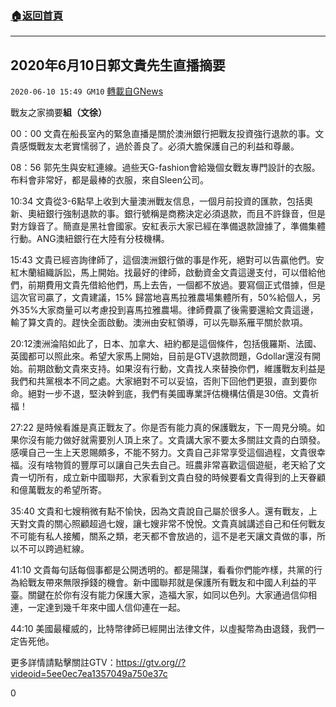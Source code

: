 ###  [:house:返回首頁](https://github.com/ourhimalayas/txt)
---

## 2020年6月10日郭文貴先生直播摘要
`2020-06-10 15:49 GM10` [轉載自GNews](https://gnews.org/zh-hant/229244/)

戰友之家摘要**組（文徐）**

00：00 文貴在船長室內的緊急直播是關於澳洲銀行把戰友投資強行退款的事。文貴感慨戰友太老實懦弱了，過於善良了。必須大膽保護自己的利益和尊嚴。

08：56 郭先生與安紅連線。過些天G-fashion會給幾個女戰友專門設計的衣服。布料會非常好，都是最棒的衣服，來自Sleen公司。

10:34 文貴從3-6點早上收到大量澳洲戰友信息，一個月前投資的匯款，包括奧新、奧紐銀行強制退款的事。銀行號稱是商務決定必須退款，而且不許錄音，但是對方錄音了。簡直是黑社會國家。安紅表示大家已經在準備退款證據了，準備集體行動。ANG澳紐銀行在大陸有分枝機構。

15:43 文貴已經咨詢律師了，這個澳洲銀行做的事是作死，絕對可以告贏他們。安紅木蘭組織訴訟，馬上開始。找最好的律師，啟動資金文貴這邊支付，可以借給他們，前期費用文貴先借給他們，馬上去告，一個都不放過。要寫個正式借據，但是這次官司贏了，文貴建議，15% 歸當地喜馬拉雅農場集體所有，50%給個人，另外35%大家商量可以考慮投到喜馬拉雅農場。律師費贏了後需要還給文貴這邊，輸了算文貴的。趕快全面啟動。澳洲由安紅領導，可以先聯系雁平關於款項。

20:12澳洲淪陷如此了，日本、加拿大、紐約都是這個條件，包括俄羅斯、法國、英國都可以照此來。希望大家馬上開始，目前是GTV退款問題，Gdollar還沒有開始。前期啟動文貴來支持。如果沒有行動，文貴找人來替換你們，維護戰友利益是我們和共黨根本不同之處。大家絕對不可以妥協，否則下回他們更狠，直到要你命。絕對一步不退，堅決幹到底，我們有美國專業評估機構估價是30倍。文貴祈福！

27:22 是時候看誰是真正戰友了。你是否有能力真的保護戰友，下一周見分曉。如果你沒有能力做好就需要別人頂上來了。文貴講大家不要太多關註文貴的白頭發。感嘆自己一生上天恩賜頗多，不能不努力。文貴自己非常享受這個過程，文貴很幸福。沒有啥物質的豐厚可以讓自己失去自己。班農非常喜歡這個遊艇，老天給了文貴一切所有，成立新中國聯邦，大家看到文貴白發的時候要看文貴得到的上天眷顧和億萬戰友的希望所寄。

35:40 文貴和七嫂稍微有點不愉快，因為文貴說自己屬於很多人。還有戰友，上天對文貴的關心照顧超過七嫂，讓七嫂非常不悅悅。文貴真誠講述自己和任何戰友不可能有私人接觸，關系之類，老天都不會放過的，這不是老天讓文貴做的事，所以不可以跨過紅線。

41:10 文貴每句話每個事都是公開透明的。都是陽謀，看看你們能咋樣，共黨的行為給戰友帶來無限掙錢的機會。新中國聯邦就是保護所有戰友和中國人利益的平臺。關鍵在於你有沒有能力保護大家，造福大家，如同以色列。大家通過信仰相連，一定達到幾千年來中國人信仰連在一起。

44:10 美國最權威的，比特幣律師已經開出法律文件，以虛擬幣為由退錢，我們一定告死他。

更多詳情請點擊關註GTV：https://gtv.org//?videoid=5ee0ec7ea1357049a750e37c



0
